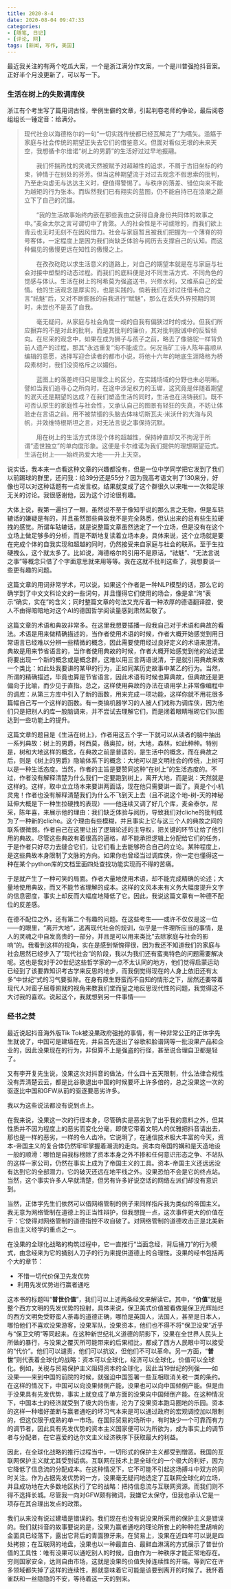 ```yaml
---
title: 2020-8-4
date: 2020-08-04 09:47:33
categories: 
- [随笔, 日记]
- [评论, 网]
tags: [新闻, 写作, 美国]
---
```


最近我关注的有两个吃瓜大案，一个是浙江满分作文案，一个是川普强抢抖音案。正好半个月没更新了，可以写一下。

<!--more-->

### 生活在树上的失败调库侠

浙江有个考生写了篇用词古怪，举例生僻的文章，引起判卷老师的争论，最后阅卷组组长一锤定音：给满分。

> ​        现代社会以海德格尔的一句“一切实践传统都已经瓦解完了”为嚆矢。滥觞于家庭与社会传统的期望正失去它们的借鉴意义。但面对看似无垠的未来天空，我想循卡尔维诺“树上的男爵”的生活好过过早地振翮。
> 
> 　　我们怀揣热忱的灵魂天然被赋予对超越性的追求，不屑于古旧坐标的约束，钟情于在别处的芬芳。但当这种期望流于对过去观念不假思索的批判，乃至走向虚无与达达主义时，便值得警惕了。与秩序的落差、错位向来不能为越矩的行为张本。而纵然我们已有翔实的蓝图，仍不能自持已在浪潮之巅立下了自己的沉锚。
> 
> 　　“我的生活故事始终内嵌在那些我由之获得自身身份共同体的故事之中。”麦金太尔之言可谓切中了肯綮。人的社会性是不可祓除的，而我们欲上青云也无时无刻不在因风借力。社会与家庭暂且被我们把握为一个薄脊的符号客体，一定程度上是因为我们尚缺乏体验与阅历去支撑自己的认知。而这种偏见的傲慢更远在知性的傲慢之上。
> 
> 　　在孜孜矻矻以求生活意义的道路上，对自己的期望本就是在与家庭与社会对接中塑型的动态过程。而我们的底料便是对不同生活方式、不同角色的觉感与体认。生活在树上的柯希莫为强盗送书，兴修水利，又维系自己的爱情。他的生活观念是厚实的，也是实践的。倘若我们在对过往借韦伯之言“祛魅”后，又对不断膨胀的自我进行“赋魅”，那么在丢失外界预期的同时，未尝也不是丢了自我。
> 
> 　　毫无疑问，从家庭与社会角度一觇的自我有偏狭过时的成分。但我们所应摒弃的不是对此的批判，而是其批判的廉价，其对批判投诚中的反智倾向。在尼采的观念中，如果在成为狮子与孩子之前，略去了像骆驼一样背负前人遗产的过程，那其“永远重复”洵不能成立。何况当矿工诗人陈年喜顺从编辑的意愿，选择写迎合读者的都市小说，将他十六年的地底生涯降格为桥段素材时，我们没资格斥之以媚俗。
> 
> 　　蓝图上的落差终归只是理念上的区分，在实践场域的分野也未必明晰。譬如当我们追寻心之所向时，在途中涉足权力的玉墀，这究竟是伴随着期望的泯灭还是期望的达成？在我们塑造生活的同时，生活也在浇铸我们。既不可否认原生的家庭性与社会性，又承认自己的图景有轻狂的失真，不妨让体验走在言语之前。用不被禁锢的头脑去体味切斯瓦夫·米沃什的大海与风帆，并效维特根斯坦之言，对无法言说之事保持沉默。
> 
> 　　用在树上的生活方式体现个体的超越性，保持婞直却又不拘泥于所谓“遗世独立”的单向度形象。这便是卡尔维诺为我们提供的理想期望范式。生活在树上——始终热爱大地——升上天空。

说实话，我本来一点看这种文章的兴趣都没有，但是一位中学同学把它发到了我们以前踢球的群里，还问我：给39分还是55分？因为我高考语文判了130来分，好像也可以对这种话题有一点发言权。结果就变成了这个群很久以来唯一一次和足球无关的讨论。我很感谢他，因为这个讨论很有趣。

大体上说，我第一遍扫了一眼，虽然说不至于像知乎说的那么言之无物，但是车轱辘话的嫌疑是有的，并且虽然那些典故我不是完全熟悉，但认出来的总有些生拉硬拽的感觉。所谓车轱辘话，就是说整篇文章虽然选定了一个立场，但是没有在这个立场上做足够多的分析，而是不断地复读着立场本身。具体来说，这个立场就是要在完成个体的自我实现和超越的同时，仍然接受来自家庭与社会的联系。至于生拉硬拽么，这个就太多了。比如说，海德格尔的引用不是原话，“祛魅”、“无法言说之事”等概念只借了个字面意思就来用等等。我在这就不批判这些了，我想要谈一些更有趣的问题。

这篇文章的用词非常学术，可以说，如果这个作者是一种NLP模型的话，那么它的确学到了中文文科论文的一些词句，并且懂得它们使用的场合，像是拿“洵”表示“确实，实在”的含义；同时整篇文章的句法又充斥着一种浓厚的德语翻译腔，使人不由得暗暗地对这个AI的德国哲学阅读量感到肃然起敬了。

这篇文章的术语和典故非常多。在这里我想要插播一段我自己对于术语和典故的看法。术语是用来做精确描述的，当作者使用术语的时候，作者大概开始感觉到用日常语言已经难以分辨一些精微的概念，因此需要使用经过良好定义的术语来澄清。典故是用来节省语言的，当作者使用典故的时候，作者大概开始感觉到他的论述里将要出现一个新的概念或是概念群，这难以用三言两语说清，于是就引用典故来做一个类比：如此处我要讲的某甲的行为，正如同某历史故事中某乙的行为。当然，所谓的精确描述，毕竟也算是节省语言，因此术语有时候也算典故，但典故还是更偏向于比喻，而少见于直指。总之，这样使用典故的办法在语用学上非常像编程中的调库：从第三方库中引入了新的函数，用来完成一项功能，这样你就不用花很多篇幅自己写一个这样的函数。有一类搞机器学习的人被人们戏称为调库侠，因为他们只是把别人的库一股脑调来，并不尝试去理解它们，而是闭着眼睛堆砌它们以图达到一些功能上的提升。

这篇文章的题目是《生活在树上》，作者用这五个字一下就可以从读者的脑中抽出一系列典故：树上的男爵，柯西莫，薇奥拉，树，大地，森林，如此种种。特别是，树和大地这样的概念，在典故之前是普适的，是生活中的概念，而在典故之后，则是《树上的男爵》隐喻体系下的概念：大地可以是文明社会的传统，上树可以是一种生活态度。当然，作者的主旨是要赞同这种”在树上”的生活态度的。不过，作者没有解释清楚为什么我们一定要跑到树上，离开大地，而是说：天然就是这样的。这样，取中立立场本来要讲两面话，现在他只需要讲一面了。真是个小机灵鬼！作者也没有解释清楚我们为什么不飞到天上去（且不说这个地-树-天的神秘延伸大概是下一种生拉硬拽的表现）——他连续又调了好几个库，麦金泰尔，尼采，陈年喜，来展示他的理由：我们缺乏体验与阅历，导致我们对cliche的批判成为了一种新的cliche。这个理由有些模糊，并且事实上它与这三个人的典故之间的联系很微弱。作者自己在这里让出了逻辑论述的主导权，把关键的环节让给了他引用的典故。尽管这些典故有着很高的逼格，却不能承担逻辑上分配给它们的任务，于是作者只好尽力去缝合它们，让它们看上去能够符合自己的立论。某种程度上，是这些典故本身限制了文脉的方向。如果你也曾经当过调库侠，你一定也懂得这一种在某个python库的文档里面四处查找功能实现而不得的苦痛。

于是就产生了一种可笑的局面。作者大量地使用术语，却不能完成精确的论述；大量地使用典故，而又不能节省理解的成本。这样的文风本来有义务大幅度提升文字的信息密度，事实上却反而大幅度地降低了它。因此，我说这篇文章有一种德不配位的反差感。

在德不配位之外，还有第二个有趣的问题。在这些考生——或许不仅仅是这一位——的眼里，“离开大地“，逃离现代社会的规训，似乎是一件理所应当的事情，是人的灵魂之中自发高贵的一部分，并且是可以用来类比”去除家庭与社会的影响“的。我看到这样的视角，实在是感到惭愧得很，因为我还不知道我们的家庭与社会居然已经步入了”现代社会“的阶段，我以为我们还有蛮夷特色的问题需要解决呢。这也是我对于20世纪这些哲学家的一点不太认同的地方，他们觉得启蒙运动已经到了该要靠知识考古学来反思的地步，而我倒觉得现在的人身上依旧还有太多”中世纪“式的习气要驱除。在身有原生野蛮而不自知的情形之下，居然还要带着现代人对蛮子屈尊俯就的视角来教我们堂而皇之地反思现代性的问题，我觉得这不大讨我的喜欢。说起这个，我就想到另一件事情——

### 经书之焚

最近说起抖音海外版Tik Tok被没果政府强抢的事情，有一种非常公正的正体字先生就说了，中国可是建墙在先，并且首先逐出了谷歌和脸谱网等一批没果产品和企业的，因此没果现在的行为，非但算不上是强盗的行径，甚至说合理自卫都是轻了。

又有李开复先生说，没果这次对抖音的做法，什么四十五天限制，什么法律合规性没有弄清楚云云，都是比谷歌退出中国的时候要坏上许多倍的，总之没果这一次的驱逐比中国和GFW从前的驱逐要恶劣许多。

我以为这些说法都没有说到点上。

在我来说，没果这一次的行径本身，尽管确实是恶劣到了出乎我的意料之外，但其性质并不因为程度上的恶劣而变化分毫，即使它带着文明人的优雅把抖音请出去，那也是一样的恶劣，一样的令人齿冷。它说明了，在通信技术极大丰富的今天，资本-帝国主义的复合体仍然牢牢掌握着潮流的走向。资本向帝国的媾和是天造地设一般的顺滑：哪怕是自我标榜除了资本本身之外不掺和任何意识形态之争、不站队的这样一家公司，仍然在事实上成为了帝国主义的工具。资本-帝国主义还远远没有达到它的全部潜力，它的破灭还远在地平线之外。没果恐怕不会是它的终点站。当然，这个事实许多人早就清楚，但另有许多好说空话的网络左派们却没有意识到。

当然，正体字先生们依然可以借网络管制的例子来同样指斥我为类似的帝国主义。我无意为网络管制在道德上的正当性辩护，但我想提一点，这次事件更大的价值在于：它使得对网络管制的道德指控不攻自破了。对网络管制的道德攻击正是北美新自由主义经学的重点之一。

在没果的全球化战略的构筑过程中，它一直推行“当面念经，背后捅刀”的行为模式，由念经来为它的捅别人刀子的行为来提供道德上的合理性。没果的经书包括两个大的章节：

- 不惜一切代价保卫先发优势
- 利用先发优势进行赢者通吃

这本书的标题叫“**普世价值**”，我们可以上述两条经文来解读它。其中，“**价值**”就是整个西方文明的先发优势的投射，具体来说，保卫美式价值被看做是保卫光辉灿烂的西方文明免受野蛮人荼毒的道德正确，哪怕是英国人，法国人，甚至是日本人，哪怕他们不喜欢没果游客，没果军队，没果资本，他们也不得不将“保卫没果”近乎与“保卫文明”等同起来。在这种新世纪礼义道德的阴影下，没果在全世界人民头上所做的暴行，与没果之覆灭所可能带来的后果相比，都成了西方人民眼中可以接受的“代价”。他们可以谴责，他们可以抗议，但他们不可以革命。另一方面，“**普世**”则代表着全球化的战略：资本可以全球化，经济可以全球化，价值可以全球化。例如，关税与贸易保护主义阻碍资本的全球化，因此当19世纪的列强——如没果——来到中国的前院的时候，就强迫中国签署一些互相取消关税一类的条约。在这样的情况下，中国可以向没果倾倒产能，没果也可以向中国倾倒产能。但是由于没果具有先发优势，事实上就变成了单方面的没果向中国倾倒产能。在这种情况下，中国本土的经济就受到了极大的伤害，沦为了没果资本跑马圈地的乐园。资本的这样一种嗜好垄断与赢者通吃的坏习气本来是可以通过政府的宏观调控加以限制的，但这仅限于成熟的单一市场。在国际贸易的场所中，有时缺少一个可靠而有力的调节者，因此具有先发优势的资本主义国家便可以为所欲为，成为事实上的调节者与分配者，在它喜爱的达尔文主义经济秩序下获取最大的利益。

因此，在全球化战略的推行过程当中，一切形式的保护主义都受到憎恶。我国的互联网保护主义就尤其受到诟病。互联网在技术上是全球化的一个极大的利好，因为它降低了信息流的分配成本。在这种情况下，它不可能不引起这场搏斗中双方的同时关注。作为占据先发优势的一方，没果毫无疑问地选定了互联网全球化的立场，并且成功地在大多数地区执行了它的战略：把持信息流与互联网资源。而我们则不得不选择长城。尽管我一向对GFW颇有微词，我嫌它太保守，但我也承认它是一项存在其合理出发点的政策。

我们从来没有说过建墙是错误的。我们现在也没有说没果所采用的保护主义是错误的。我们就抖音的故事要说的是，没果为赢者通吃的理论所套上的种种花里胡哨的金面具已经落下，露出它背后的青面獠牙来。在贸易上，没果在近四年可以说是四处拷掠；在互联网的地盘，没果也以一种最直白、最鲜血淋漓的方式展示了普世价值的工具性：唯有没果可以通吃别人的时候，自由作为一种秩序才能正常地存在。穷则国家安全，达则自由市场，这就是没果的价值失掉连续性的开端。等到它在许多领域都失掉了这样的连续性，那就意味着它可能是该要到离开的时候了。我怀着雀跃和一丝隐隐的不安，等待着这一天的到来。